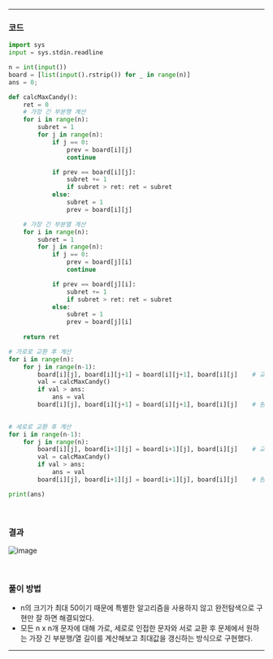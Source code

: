 ___
### 코드
```python
import sys
input = sys.stdin.readline

n = int(input())
board = [list(input().rstrip()) for _ in range(n)]
ans = 0;

def calcMaxCandy():
    ret = 0
    # 가장 긴 부분행 계산
    for i in range(n):
        subret = 1
        for j in range(n):
            if j == 0: 
                prev = board[i][j]
                continue

            if prev == board[i][j]:
                subret += 1
                if subret > ret: ret = subret
            else:
                subret = 1
                prev = board[i][j]

    # 가장 긴 부분열 계산
    for i in range(n):
        subret = 1
        for j in range(n):
            if j == 0: 
                prev = board[j][i]
                continue

            if prev == board[j][i]:
                subret += 1
                if subret > ret: ret = subret
            else:
                subret = 1
                prev = board[j][i]
            
    return ret

# 가로로 교환 후 계산
for i in range(n):
    for j in range(n-1):
        board[i][j], board[i][j+1] = board[i][j+1], board[i][j]    # 교환
        val = calcMaxCandy()
        if val > ans: 
            ans = val
        board[i][j], board[i][j+1] = board[i][j+1], board[i][j]    # 원래대로
        

# 세로로 교환 후 계산
for i in range(n-1):
    for j in range(n):
        board[i][j], board[i+1][j] = board[i+1][j], board[i][j]    # 교환
        val = calcMaxCandy()
        if val > ans: 
            ans = val
        board[i][j], board[i+1][j] = board[i+1][j], board[i][j]    # 원래대로

print(ans)
```
<br>

### 결과
![image](https://user-images.githubusercontent.com/50696567/222339772-f932b035-9445-42ce-bf59-deedd72c88ed.png)

<br>

### 풀이 방법
- n의 크기가 최대 50이기 때문에 특별한 알고리즘을 사용하지 않고 완전탐색으로 구현만 잘 하면 해결되었다.
- 모든 n x n개 문자에 대해 가로, 세로로 인접한 문자와 서로 교환 후 문제에서 원하는 가장 긴 부분행/열 길이를 계산해보고 최대값을 갱신하는 방식으로 구현했다.
___
